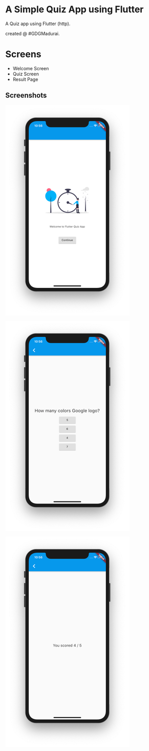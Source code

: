 # A Simple Quiz App using Flutter

A Quiz app using Flutter (http).

created @ #GDGMadurai.

# Screens

* Welcome Screen
* Quiz Screen
* Result Page

## Screenshots

![Welcome Page](/screenshots/welcome.png)

![Quiz Page](/screenshots/quiz.png)

![Result Page](/screenshots/result.png)

